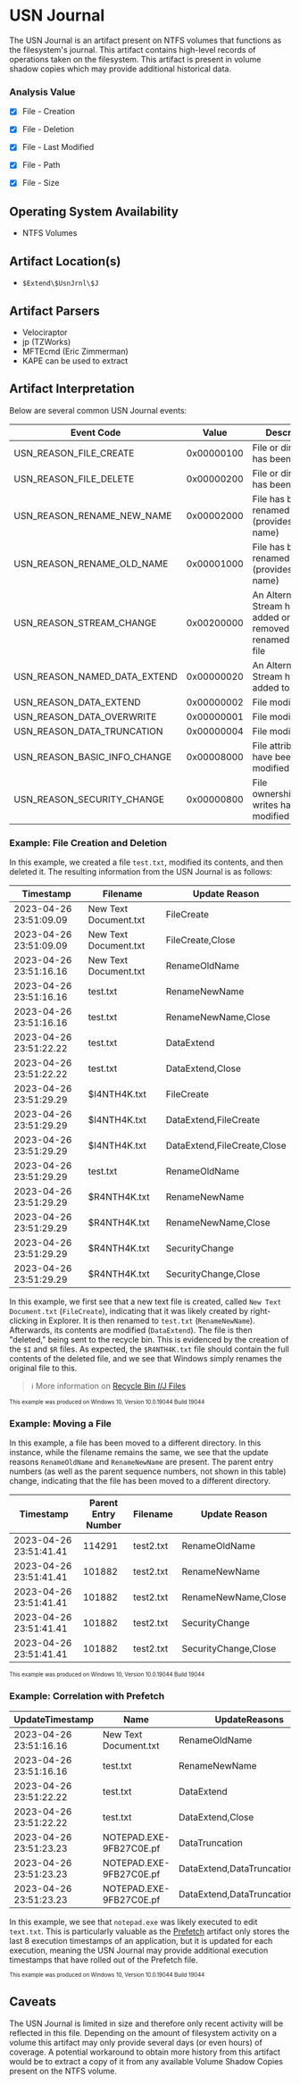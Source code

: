 # USN Journal
The USN Journal is an artifact present on NTFS volumes that functions as the filesystem's journal. This artifact contains high-level records of operations taken on the filesystem. This artifact is present in volume shadow copies which may provide additional historical data. 

### Analysis Value
 - [x] File - Creation
 - [x] File - Deletion
 - [x] File - Last Modified
 - [x] File - Path
 - [x] File - Size


## Operating System Availability
 - NTFS Volumes

## Artifact Location(s)
 - `$Extend\$UsnJrnl\$J`

## Artifact Parsers
 - Velociraptor
 - jp (TZWorks)
 - MFTEcmd (Eric Zimmerman)
 - KAPE can be used to extract

## Artifact Interpretation
Below are several common USN Journal events:

| Event Code | Value | Description |
| - | - | - |
| USN_REASON_FILE_CREATE | 0x00000100 | File or directory has been created |
| USN_REASON_FILE_DELETE | 0x00000200 | File or directory has been deleted |
| USN_REASON_RENAME_NEW_NAME | 0x00002000 | File has been renamed (provides the new name) |
| USN_REASON_RENAME_OLD_NAME | 0x00001000 | File has been renamed (provides the old name) |
| USN_REASON_STREAM_CHANGE | 0x00200000 | An Alternate Data Stream has been added or removed or renamed from a file |
| USN_REASON_NAMED_DATA_EXTEND | 0x00000020 | An Alternate Data Stream has been added to |
| USN_REASON_DATA_EXTEND | 0x00000002 | File modification |
| USN_REASON_DATA_OVERWRITE | 0x00000001 | File modification |
| USN_REASON_DATA_TRUNCATION | 0x00000004 | File modification |
| USN_REASON_BASIC_INFO_CHANGE | 0x00008000 | File attributes have been modified |
| USN_REASON_SECURITY_CHANGE | 0x00000800 | File ownership/access writes have been modified |

### Example: File Creation and Deletion
In this example, we created a file `test.txt`, modified its contents, and then deleted it. The resulting information from the USN Journal is as follows:

| Timestamp              | Filename              | Update Reason               |
| ---------------------- | --------------------- | --------------------------- |
| 2023-04-26 23:51:09.09 | New Text Document.txt | FileCreate                  |
| 2023-04-26 23:51:09.09 | New Text Document.txt | FileCreate,Close            |
| 2023-04-26 23:51:16.16 | New Text Document.txt | RenameOldName               |
| 2023-04-26 23:51:16.16 | test.txt              | RenameNewName               |
| 2023-04-26 23:51:16.16 | test.txt              | RenameNewName,Close         |
| 2023-04-26 23:51:22.22 | test.txt              | DataExtend                  |
| 2023-04-26 23:51:22.22 | test.txt              | DataExtend,Close            |
| 2023-04-26 23:51:29.29 | $I4NTH4K.txt          | FileCreate                  |
| 2023-04-26 23:51:29.29 | $I4NTH4K.txt          | DataExtend,FileCreate       |
| 2023-04-26 23:51:29.29 | $I4NTH4K.txt          | DataExtend,FileCreate,Close |
| 2023-04-26 23:51:29.29 | test.txt              | RenameOldName               |
| 2023-04-26 23:51:29.29 | $R4NTH4K.txt          | RenameNewName               |
| 2023-04-26 23:51:29.29 | $R4NTH4K.txt          | RenameNewName,Close         |
| 2023-04-26 23:51:29.29 | $R4NTH4K.txt          | SecurityChange              |
| 2023-04-26 23:51:29.29 | $R4NTH4K.txt          | SecurityChange,Close        |

In this example, we first see that a new text file is created, called `New Text Document.txt` (`FileCreate`), indicating that it was likely created by right-clicking in Explorer. It is then renamed to `test.txt` (`RenameNewName`). Afterwards, its contents are modified (`DataExtend`). The file is then "deleted," being sent to the recycle bin. This is evidenced by the creation of the `$I` and `$R` files. As expected, the `$R4NTH4K.txt` file should contain the full contents of the deleted file, and we see that Windows simply renames the original file to this. 

> ℹ️ More information on [Recycle Bin $I/$J Files](/file-activity/recycle-bin-files.md)

<sup><sub>This example was produced on Windows 10, Version 10.0.19044 Build 19044</sub></sup>

### Example: Moving a File
In this example, a file has been moved to a different directory. In this instance, while the filename remains the same, we see that the update reasons `RenameOldName` and `RenameNewName` are present. The parent entry numbers (as well as the parent sequence numbers, not shown in this table) change, indicating that the file has been moved to a different directory. 

| Timestamp              | Parent Entry Number | Filename              | Update Reason        |
| ---------------------- | ------------------- | --------------------- | -------------------- |
| 2023-04-26 23:51:41.41 | 114291              | test2.txt             | RenameOldName        |
| 2023-04-26 23:51:41.41 | 101882              | test2.txt             | RenameNewName        |
| 2023-04-26 23:51:41.41 | 101882              | test2.txt             | RenameNewName,Close  |
| 2023-04-26 23:51:41.41 | 101882              | test2.txt             | SecurityChange       |
| 2023-04-26 23:51:41.41 | 101882              | test2.txt             | SecurityChange,Close |

<sup><sub>This example was produced on Windows 10, Version 10.0.19044 Build 19044</sub></sup>

### Example: Correlation with Prefetch
| UpdateTimestamp        | Name                    | UpdateReasons                   |
| ---------------------- | ----------------------- | ------------------------------- |
| 2023-04-26 23:51:16.16 | New Text Document.txt   | RenameOldName                   |
| 2023-04-26 23:51:16.16 | test.txt                | RenameNewName                   |
| 2023-04-26 23:51:22.22 | test.txt                | DataExtend                      |
| 2023-04-26 23:51:22.22 | test.txt                | DataExtend,Close                |
| 2023-04-26 23:51:23.23 | NOTEPAD.EXE-9FB27C0E.pf | DataTruncation                  |
| 2023-04-26 23:51:23.23 | NOTEPAD.EXE-9FB27C0E.pf | DataExtend,DataTruncation       |
| 2023-04-26 23:51:23.23 | NOTEPAD.EXE-9FB27C0E.pf | DataExtend,DataTruncation,Close |


In this example, we see that `notepad.exe` was likely executed to edit `text.txt`. This is particularly valuable as the [Prefetch](/execution/prefetch.md) artifact only stores the last 8 execution timestamps of an application, but it is updated for each execution, meaning the USN Journal may provide additional execution timestamps that have rolled out of the Prefetch file. 

<sup><sub>This example was produced on Windows 10, Version 10.0.19044 Build 19044</sub></sup>

## Caveats
The USN Journal is limited in size and therefore only recent activity will be reflected in this file. Depending on the amount of filesystem activity on a volume this artifact may only provide several days (or even hours) of coverage. A potential workaround to obtain more history from this artifact would be to extract a copy of it from any available Volume Shadow Copies present on the NTFS volume. 